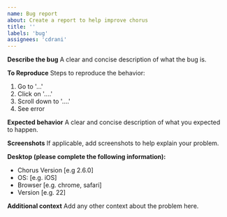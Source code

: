 ```yaml
---
name: Bug report
about: Create a report to help improve chorus
title: ''
labels: 'bug'
assignees: 'cdrani'
---
```


**Describe the bug**
A clear and concise description of what the bug is.

**To Reproduce**
Steps to reproduce the behavior:

1. Go to '...'
2. Click on '....'
3. Scroll down to '....'
4. See error

**Expected behavior**
A clear and concise description of what you expected to happen.

**Screenshots**
If applicable, add screenshots to help explain your problem.

**Desktop (please complete the following information):**
-   Chorus Version [e.g 2.6.0]
-   OS: [e.g. iOS]
-   Browser [e.g. chrome, safari]
-   Version [e.g. 22]

**Additional context**
Add any other context about the problem here.
